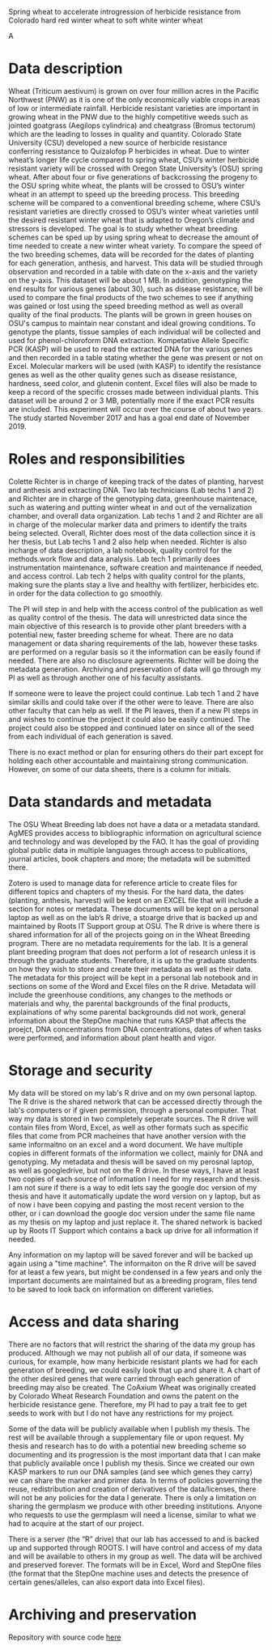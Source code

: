 Spring wheat to accelerate introgression of herbicide resistance from Colorado hard red winter wheat to soft white winter wheat

A
# Data description
Wheat (Triticum aestivum) is grown on over four million acres in the Pacific Northwest (PNW) as it is one of the only economically viable crops in areas of low or intermediate rainfall. Herbicide resistant varieties are important in growing wheat in the PNW due to the highly competitive weeds such as jointed goatgrass (Aegilops cylindrica) and cheatgrass (Bromus tectorum) which are the leading to losses in quality and quantity. Colorado State University (CSU) developed a new source of herbicide resistance conferring resistance to Quizalofop P herbicides in wheat. Due to winter wheat’s longer life cycle compared to spring wheat, CSU’s winter herbicide resistant variety will be crossed with Oregon State University’s (OSU) spring wheat. After about four or five generations of backcrossing the progeny to the OSU spring white wheat, the plants will be crossed to OSU’s winter wheat in an attempt to speed up the breeding process. This breeding scheme will be compared to a conventional breeding scheme, where CSU’s resistant varieties are directly crossed to OSU’s winter wheat varieties until the desired resistant winter wheat that is adapted to Oregon’s climate and stressors is developed. The goal is to study whether wheat breeding schemes can be sped up by using spring wheat to decrease the amount of time needed to create a new winter wheat variety.
	To compare the speed of the two breeding schemes, data will be recorded for the dates of planting for each generation, anthesis, and harvest. This data will be studied through observation and recorded in a table with date on the x-axis and the variety on the y-axis. This dataset will be about 1 MB. In addition, genotyping the end results for various genes (about 30), such as disease resistance, will be used to compare the final products of the two schemes to see if anything was gained or lost using the speed breeding method as well as overall quality of the final products. The plants will be grown in green houses on OSU's campus to maintain near constant and ideal growing conditions. To genotype the plants, tissue samples of each individual will be collected and used for phenol-chloroform DNA extraction. Kompetative Allele Specific PCR (KASP) will be used to read the extracted DNA for the various genes and then recorded in a table stating whether the gene was present or not on Excel. Molecular markers will be used (with KASP) to identify the resistance genes as well as the other quality genes such as disease resistance, hardness, seed color, and glutenin content. Excel files will also be made to keep a record of the specific crosses made between individual plants. This dataset will be around 2 or 3 MB, potentially more if the exact PCR results are included. This experiment will occur over the course of about two years. The study started November 2017 and has a goal end date of November 2019. 

# Roles and responsibilities
Colette Richter is in charge of keeping track of the dates of planting, harvest and anthesis and extracting DNA. Two lab technicians (Lab techs 1 and 2) and Richter are in charge of the genotyping data, greenhouse maintenace, such as watering and putting winter wheat in and out of the vernalization chamber, and overall data organization. Lab techs 1 and 2 and Richter are all in charge of the molecular marker data and primers to identify the traits being selected. Overall, Richter does most of the data collection since it is her thesis, but Lab techs 1 and 2 also help when needed. Richter is also incharge of data description, a lab notebook, quality control for the methods.work flow and data analysis. Lab tech 1 primarily does instrumentation maintenance, software creation and maintenance if needed, and access control. Lab tech 2 helps with quality control for the plants, making sure the plants stay a live and healthy with fertilizer, herbicides etc. in order for the data collection to go smoothly.

The PI will step in and help with the access control of the publication as well as quality control of the thesis. The data will unrestricted data since the main objective of this research is to provide other plant breeders with a potential new, faster breeding scheme for wheat. There are no data management or data sharing requirements of the lab, however these tasks are performed on a regular basis so it the information can be easily found if needed. There are also no disclosure agreements. Richter will be doing the metadata generation. Archiving and preservation of data will go through my PI as well as through another one of his faculty assistants.

If someone were to leave the project could continue. Lab tech 1 and 2 have similar skills and could take over if the other were to leave. There are also other faculty that can help as well. If the PI leaves, then if a new PI steps in and wishes to continue the project it could also be easily continued. The project could also be stopped and continued later on since all of the seed from each individual of each generation is saved. 

There is no exact method or plan for ensuring others do their part except for holding each other accountable and maintaining strong communication. However, on some of our data sheets, there is a column for initials.

# Data standards and metadata
The OSU Wheat Breeding lab does not have a data or a metadata standard. AgMES provides access to bibliographic information on agricultural science and technology and was developed by the FAO. It has the goal of providing global public data in multiple languages through access to publications, journal articles, book chapters and more; the metadata will be submitted there.

Zotero is used to manage data for reference article to create files for different topics and chapters of my thesis. For the hard data, the dates (planting, anthesis, harvest) will be kept on an EXCEL file that will include a section for notes or metadata. These documents will be kept on a personal laptop as well as on the lab’s R drive, a stoarge drive that is backed up and maintained by Roots IT Support group at OSU. The R drive is where there is shared information for all of the projects going on in the Wheat Breeding program. There are no metadata requirements for the lab. It is a general plant breeding program that does not perform a lot of research unless it is through the graduate students. Therefore, it is up to the graduate students on how they wish to store and create their metadata as well as their data. The metadata for this project will be kept in a personal lab notebook and in sections on some of the Word and Excel files on the R drive. Metadata will include the greenhouse conditions, any changes to the methods or materials and why, the parental backgrounds of the final products, explainations of why some parental backgrounds did not work, general information about the StepOne machine that runs KASP that affects the proejct, DNA concentrations from DNA concentrations, dates of when tasks were performed, and information about plant health and vigor.

# Storage and security
My data will be stored on my lab's R drive and on my own personal laptop. The R drive is the shared network that can be accessed directly through the lab's computers or if given permission, through a personal computer. That way my data is stored in two completely seperate sources. The R drive will contain files from Word, Excel, as well as other formats such as specific files that come from PCR macheines that have another version with the same informaitno on an excel and a word document. We have multiple copies in different formats of the information we collect, mainly for DNA and genotyping. My metadata and thesis will be saved on my perosnal laptop, as well as googledrive, but not on the R drive. In these ways, I have at least two copies of each source of information I need for my research and thesis. I am not sure if there is a way to edit lets say the google doc version of my thesis and have it automatically update the word version on y laptop, but as of now i have been copying and pasting the most recent version to the other, or i can download the google doc version under the same file name as my thesis on my laptop and just replace it. The shared network is backed up by Roots IT Support which contains a back up drive for all information if needed.

Any information on my laptop will be saved forever and will be backed up again using a "time machine". The informaiton on the R drive will be saved for at least a few years, but might be condensed in a few years and only the important documents are maintained but as a breeding program, files tend to be saved to look back on information on different varieties. 

# Access and data sharing
There are no factors that will restrict the sharing of the data my group has produced. Although we may not publish all of our data, if someone was curious, for example, how many herbicide resistant plants we had for each generation of breeding, we could easily look that up and share it. A chart of the other desired genes that were carried through each generation of breeding may also be created. The CoAxium Wheat was originally created by Colorado Wheat Research Foundation and owns the patent on the herbicide resistance gene. Therefore, my PI had to pay a trait fee to get seeds to work with but I do not have any restrictions for my project.

Some of the data will be publicly available when I publish my thesis. The rest will be available through a supplementary file or upon request. My thesis and research has to do with a potential new breeding scheme so documenting and its progression is the most important data that I can make that publicly available once I publish my thesis. Since we created our own KASP markers to run our DNA samples (and see which genes they carry) we can share the marker and primer data. In terms of policies governing the reuse, redistribution and creation of derivatives of the data/licenses, there will not be any policies for the data I generate. There is only a limitation on sharing the germplasm we produce with other breeding institutions. Anyone who requests to use the germplasm will need a license, similar to what we had to acquire at the start of our project.

There is a server (the “R” drive) that our lab has accessed to and is backed up and supported through ROOTS. I will have control and access of my data and will be available to others in my group as well. The data will be archived and preserved forever. The formats will be in Excel, Word and StepOne files (the format that the StepOne machine uses and detects the presence of certain genes/alleles, can also export data into Excel files). 




# Archiving and preservation

Repository with source code [here](https://github.com/clarallebot/GRAD521_DMPtemplate)
